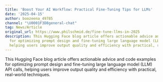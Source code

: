 ```yaml
---
title: 'Boost Your AI Workflow: Practical Fine-Tuning Tips for LLMs'
date: '2025-04-15'
author: boozeena_49785
channel: "\U0001F3D8general-chat"
tag: News/Article
original_url: https://www.philschmid.de/fine-tune-llms-in-2025
description: This Hugging Face blog article offers actionable advice and code examples
  for optimizing prompt design and fine-tuning large language model (LLM) API calls,
  helping users improve output quality and efficiency with practical, real-world techniques.
---
```


This Hugging Face blog article offers actionable advice and code examples for optimizing prompt design and fine-tuning large language model (LLM) API calls, helping users improve output quality and efficiency with practical, real-world techniques.